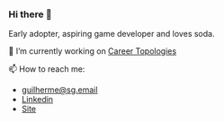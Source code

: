 ### Hi there 👋

Early adopter, aspiring game developer and loves soda.

🔭 I’m currently working on [Career Topologies](https://github.com/careertopologies/careertopologies)

 📫 How to reach me:
 
 - guilherme@sg.email
 - [Linkedin](https://www.linkedin.com/in/guilherme-dos-santos/)
 - [Site](https://linktr.ee/guiofsaints)
